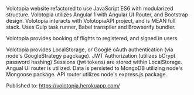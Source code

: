 
Volotopia website refactored to use JavaScript ES6 with modularized structure. 
Volotopia utilizes Angular 1 with Angular UI Router, and Bootstrap design.
Volotopia interacts with VolotopiaAPI project, and is MEAN full stack.
Uses Gulp task runner, Babel transpiler and Browserify bundler.

Volotopia provides booking of flights to registered, and signed in users.  

Volotopia provides LocalStorage, or Google oAuth authentication (via node's GoogleStrategy pagckage).
JWT Authorization (utilizes bCrypt password hashing)
Sessions (jwt tokens) are stored within LocalStorage.
Angual UI router is utilized.
Data is persisted to MongoDB utilizing node's Mongoose package.
API router utilizes node's express.js package.

Published to:
https://volotopia.herokuapp.com/
